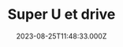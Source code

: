 ---
date: 2023-08-25T11:48:33.000Z
title: Super U et drive
latitude: 48.17114206205748
longitude: 0.41833984838899535
url: https://www.coursesu.com/f-superu-bonnetable-informations
category: checkin
---